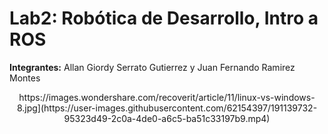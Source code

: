 # Lab2: Robótica de Desarrollo, Intro a ROS 
**Integrantes:** Allan Giordy Serrato Gutierrez y Juan Fernando Ramirez Montes

<p align="center">
https://images.wondershare.com/recoverit/article/11/linux-vs-windows-8.jpg](https://user-images.githubusercontent.com/62154397/191139732-95323d49-2c0a-4de0-a6c5-ba51c33197b9.mp4) 
</p>

